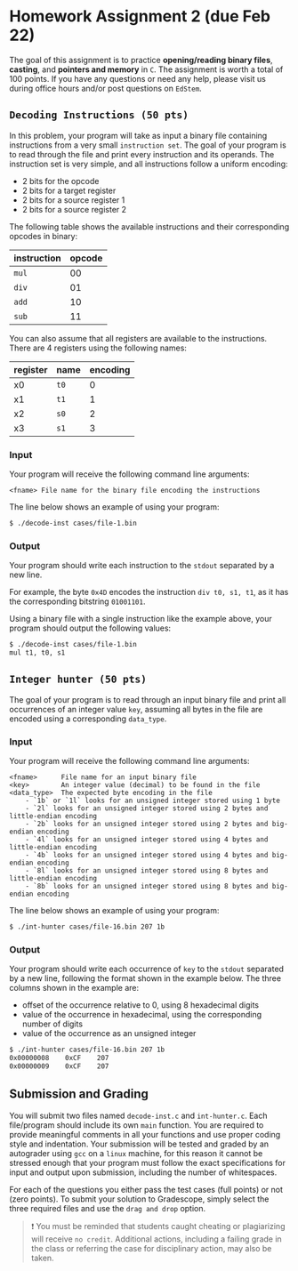 # Homework Assignment 2 (due Feb 22)

The goal of this assignment is to practice **opening/reading binary files**, **casting**, and  **pointers and memory** in `C`.  The assignment is worth a total of 100 points.  If you have any questions or need any help, please visit us during office hours and/or post questions on `EdStem`.


## `Decoding Instructions (50 pts)`
In this problem, your program will take as input a binary file containing instructions from a very small `instruction set`.  The goal of your program is to read through the file and print every instruction and its operands.  The instruction set is very simple, and all instructions follow a uniform encoding:

- 2 bits for the opcode
- 2 bits for a target register
- 2 bits for a source register 1
- 2 bits for a source register 2

The following table shows the available instructions and their corresponding opcodes in binary:

| instruction  | opcode |
| ------------- | ------------- |
| `mul` | 00 |
| `div` | 01 |
| `add` | 10 |
| `sub` | 11 |

You can also assume that all registers are available to the instructions.  There are 4 registers using the following names:

| register  | name | encoding |
| --------- | ---- | -------- |
| x0 | `t0` | 0 |
| x1 | `t1` | 1 |
| x2 | `s0` | 2 |
| x3 | `s1` | 3 |

### Input
Your program will receive the following command line arguments:
```text
<fname> File name for the binary file encoding the instructions
```
The line below shows an example of using your program:
```bash
$ ./decode-inst cases/file-1.bin
```

### Output
Your program should write each instruction to the `stdout` separated by a new line.  

For example, the byte `0x4D` encodes the instruction `div t0, s1, t1`, as it has the corresponding bitstring `01001101`.  

Using a binary file with a single instruction like the example above, your program should output the following values:

```bash
$ ./decode-inst cases/file-1.bin
mul t1, t0, s1
```

## `Integer hunter (50 pts)`

The goal of your program is to read through an input binary file and print all occurrences of an integer value `key`, assuming all bytes in the file are encoded using a corresponding `data_type`.

### Input

Your program will receive the following command line arguments:

```text
<fname>      File name for an input binary file
<key>        An integer value (decimal) to be found in the file
<data_type>  The expected byte encoding in the file
    - `1b` or `1l` looks for an unsigned integer stored using 1 byte
    - `2l` looks for an unsigned integer stored using 2 bytes and little-endian encoding
    - `2b` looks for an unsigned integer stored using 2 bytes and big-endian encoding
    - `4l` looks for an unsigned integer stored using 4 bytes and little-endian encoding
    - `4b` looks for an unsigned integer stored using 4 bytes and big-endian encoding
    - `8l` looks for an unsigned integer stored using 8 bytes and little-endian encoding
    - `8b` looks for an unsigned integer stored using 8 bytes and big-endian encoding
```

The line below shows an example of using your program:
```bash
$ ./int-hunter cases/file-16.bin 207 1b
```

### Output

Your program should write each occurrence of `key` to the `stdout` separated by a new line, following the format shown in the example below.  The three columns shown in the example are: 

- offset of the occurrence relative to 0, using 8 hexadecimal digits
- value of the occurrence in hexadecimal, using the corresponding number of digits
- value of the occurrence as an unsigned integer

```bash
$ ./int-hunter cases/file-16.bin 207 1b
0x00000008    0xCF    207
0x00000009    0xCF    207
```


## Submission and Grading
You will submit two files named `decode-inst.c` and `int-hunter.c`.  Each file/program should include its own `main` function.  You are required to provide meaningful comments in all your functions and use proper coding style and indentation.  Your submission will be tested and graded by an autograder using `gcc` on a `linux` machine, for this reason it cannot be stressed enough that your program must follow the exact specifications for input and output upon submission, including the number of whitespaces.

For each of the questions you either pass the test cases (full points) or not (zero points).  To submit your solution to Gradescope, simply select the three required files and use the `drag and drop` option.

> :heavy_exclamation_mark: You must be reminded that students caught cheating or plagiarizing will receive `no credit`. Additional actions, including a failing grade in the class or referring the case for disciplinary action, may also be taken.
